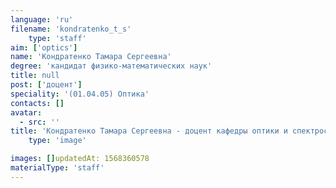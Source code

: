 ```yaml
---
language: 'ru'
filename: 'kondratenko_t_s'
    type: 'staff'
aim: ['optics']
name: 'Кондратенко Тамара Сергеевна'
degree: 'кандидат физико-математических наук'
title: null
post: ['доцент']
speciality: '(01.04.05) Оптика'
contacts: []
avatar:
  - src: ''
title: 'Кондратенко Тамара Сергеевна - доцент кафедры оптики и спектроскопии'
    type: 'image'

images: []updatedAt: 1568360578
materialType: 'staff'
---
```


